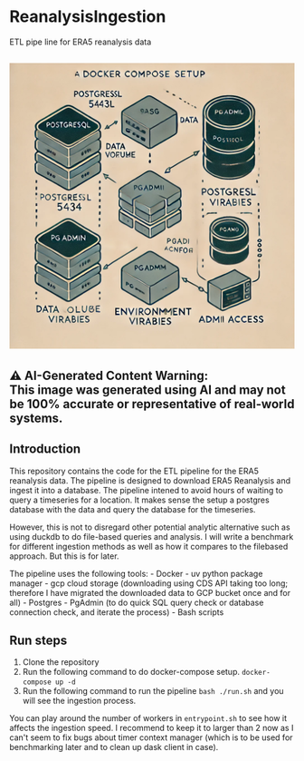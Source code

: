 # ReanalysisIngestion
ETL pipe line for ERA5 reanalysis data


![AI generated image](./data/images/aigenerated.png)
---
⚠️ **AI-Generated Content Warning:**  
This image was generated using AI and may not be 100% accurate or representative of real-world systems.
---


## Introduction

This repository contains the code for the ETL pipeline for the ERA5 reanalysis data. The pipeline is designed to download ERA5 Reanalysis and ingest it into a database. The pipeline intened to avoid hours of waiting to query a timeseries for a location. It makes sense the setup a postgres database with the data and query the database for the timeseries.

However, this is not to disregard other potential analytic alternative such as using duckdb to do file-based queries and analysis. I will write a benchmark for different ingestion methods as well as how it compares to the filebased approach. But this is for later.

The pipeline uses the following tools:
    - Docker
    - uv python package manager
    - gcp cloud storage (downloading using CDS API taking too long; therefore I have migrated the downloaded data to GCP bucket once and for all)
    - Postgres
    - PgAdmin (to do quick SQL query check or database connection check, and iterate the process)
    - Bash scripts

## Run steps
1. Clone the repository
2. Run the following command to do docker-compose setup.
```docker-compose up -d```
3. Run the following command to run the pipeline
```bash ./run.sh``` and you will see the ingestion process.

You can play around the number of workers in `entrypoint.sh` to see how it affects the ingestion speed. I recommend to keep it to larger than 2 now as I can't seem to fix bugs about timer context manager (which is to be used for benchmarking later and to clean up dask client in case).
